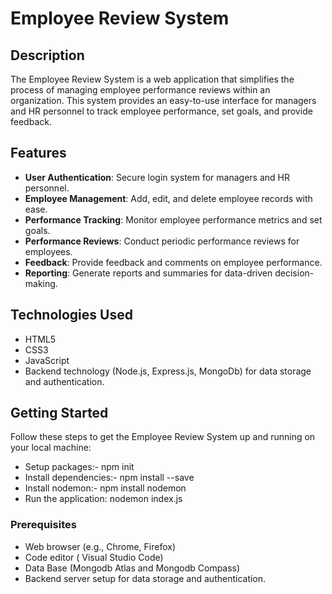 # Employee Review System

## Description
The Employee Review System is a web application that simplifies the process of managing employee performance reviews within an organization. This system provides an easy-to-use interface for managers and HR personnel to track employee performance, set goals, and provide feedback.

## Features
- **User Authentication**: Secure login system for managers and HR personnel.
- **Employee Management**: Add, edit, and delete employee records with ease.
- **Performance Tracking**: Monitor employee performance metrics and set goals.
- **Performance Reviews**: Conduct periodic performance reviews for employees.
- **Feedback**: Provide feedback and comments on employee performance.
- **Reporting**: Generate reports and summaries for data-driven decision-making.

## Technologies Used
- HTML5
- CSS3
- JavaScript 
- Backend technology (Node.js, Express.js, MongoDb) for data storage and authentication.

## Getting Started
Follow these steps to get the Employee Review System up and running on your local machine:
- Setup packages:- npm init
- Install dependencies:- npm install --save
- Install nodemon:- npm install nodemon
- Run the application: nodemon index.js

### Prerequisites
- Web browser (e.g., Chrome, Firefox)
- Code editor ( Visual Studio Code)
- Data Base (Mongodb Atlas and Mongodb Compass)
- Backend server setup for data storage and authentication.

